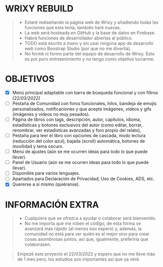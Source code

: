 # WRIXY REBUILD

> - Estaré rediseñando la página web de Wrixy y añadiendo todas las funciones que esta tenía, también haré nuevas.
> - La web será hosteada en GitHub y la base de datos en Firebase.
> - Habrá funciones de desarrollador abiertas al público.
> - TODO está escrito a mano y sin usar ningúna app de desarrollo web como Boostrap Studio (por que no me divertía).
> - No formé ni formo parte del equipo de desarrollo de Wrixy. Esto es por puro entretenimiento y no tengo como objetivo lucrarme.

# OBJETIVOS

- [X] Menú principal adaptable con barra de búsqueda funcional y con filtros *[22/03/2022]*
- [ ] Pestaña de Comunidad con foros funcionales, hilos, bandeja de emojis personalizados, notificaciones y que acepte imágenes, vídeos y gifs (imágenes y vídeos no muy pesados).
- [ ] Página de libros con tags, descripción, autor, capítulos, idioma, estadísticas y botones exclusivos del autor (como editar, borrar, renombrar, ver estadísticas avanzadas y foro propio del relato),
- [ ] Pestaña para leer el libro con opciones de cascada, modo lectura (reducción del color azul), bajada (scroll) automática, botones de movilidad y tema oscuro.
- [ ] Menú de ajustes (aún se me ocurren ideas para todo lo que puede llevar).
- [ ] Panel de Usuario (aún se me ocurren ideas para todo lo que puede llevar).
- [ ] Disponible para varios lenguajes.
- [ ] Apartados para Declaración de Privacidad, Uso de Cookies, ADS, etc.
- [x] Quererse a sí mismo (quiéranse).

# INFORMACIÓN EXTRA

> - Cualquiera que se ofrezca a ayudar o colaborar será bienvenido.
> - No me importa que me roben el código, de esta forma se avanzará más rápido (al menos eso espero) y, además, la comunidad no está para ver quién es el mejor sino para crear cosas asombrosas juntos, así que, igualmente, preferiría que colaborasen.

> Empezé este proyecto el 22/03/2022 y espero que no me lleve más de 1 mes pero, los estudios son importantes así que ya veré.
